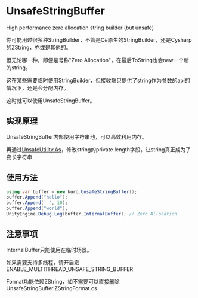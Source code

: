 # UnsafeStringBuffer
High performance zero allocation string builder (but unsafe)

你可能用过很多种StringBuilder，不管是C#原生的StringBuilder，还是Cysharp的ZString，亦或是其他的。
  
但无论哪一种，即便是号称"Zero Allocation"，在最后ToString也会new一个新的string。


这在某些需要临时使用StringBuilder，但接收端只提供了string作为参数的api的情况下，还是会分配内存。

这时就可以使用UnsafeStringBuffer。

## 实现原理

UnsafeStringBuffer内部使用字符串池，可以高效利用内存。

再通过[UnsafeUtility.As](https://docs.unity3d.com/2022.3/Documentation/ScriptReference/Unity.Collections.LowLevel.Unsafe.UnsafeUtility.As.html)，修改string的private length字段，让string真正成为了变长字符串

## 使用方法

```csharp
using var buffer = new kuro.UnsafeStringBuffer();
buffer.Append("hello");
buffer.Append(' ', 10);
buffer.Append("world");
UnityEngine.Debug.Log(buffer.InternalBuffer); // Zero Allocation
```

## 注意事项

InternalBuffer只能使用在临时场景。

如果需要支持多线程，请开启宏 ENABLE_MULTITHREAD_UNSAFE_STRING_BUFFER

Format功能依赖ZString，如不需要可以直接删除UnsafeStringBuffer.ZStringFormat.cs

